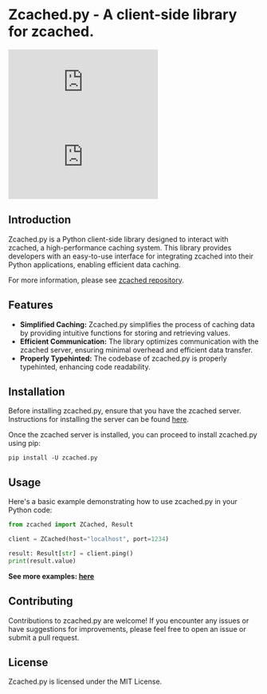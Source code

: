 # Zcached.py - A client-side library for zcached.

![commits](https://img.shields.io/github/commit-activity/w/xXenvy/zcached.py?style=for-the-badge&color=%2315b328)
![license](https://img.shields.io/github/license/xXenvy/zcached.py?style=for-the-badge&color=%2315b328)

## Introduction
Zcached.py is a Python client-side library designed to interact with zcached, a high-performance caching system. 
This library provides developers with an easy-to-use interface for integrating zcached into their Python applications, enabling efficient data caching.

For more information, please see [zcached repository](https://github.com/sectasy0/zcached).

## Features
- **Simplified Caching:** Zcached.py simplifies the process of caching data by providing intuitive functions for storing and retrieving values.
- **Efficient Communication:** The library optimizes communication with the zcached server, ensuring minimal overhead and efficient data transfer.
- **Properly Typehinted:** The codebase of zcached.py is properly typehinted, enhancing code readability.

## Installation
Before installing zcached.py, ensure that you have the zcached server. Instructions for installing the server can be found [here](https://github.com/sectasy0/zcached).

Once the zcached server is installed, you can proceed to install zcached.py using pip:
```shell
pip install -U zcached.py
```

## Usage
Here's a basic example demonstrating how to use zcached.py in your Python code:
```py
from zcached import ZCached, Result

client = ZCached(host="localhost", port=1234)

result: Result[str] = client.ping()
print(result.value)
```
**See more examples: [here](https://github.com/xXenvy/zcached.py/tree/master/examples)** 

## Contributing
Contributions to zcached.py are welcome! 
If you encounter any issues or have suggestions for improvements, please feel free to open an issue or submit a pull request.

## License
Zcached.py is licensed under the MIT License.
